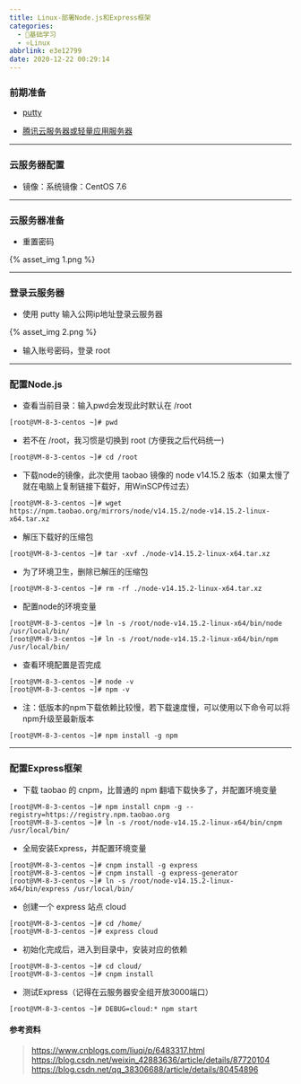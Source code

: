 ```yaml
---
title: Linux-部署Node.js和Express框架
categories:
  - 🌙基础学习
  - ⭐Linux
abbrlink: e3e12799
date: 2020-12-22 00:29:14
---
```


### 前期准备

- [putty](https://www.chiark.greenend.org.uk/~sgtatham/putty/)

- [腾讯云服务器或轻量应用服务器](https://cloud.tencent.com/)

***

### 云服务器配置

- 镜像：系统镜像：CentOS 7.6

***

### 云服务器准备

- 重置密码

{% asset_img 1.png %}

***

<!--more-->

### 登录云服务器

- 使用 putty 输入公网ip地址登录云服务器

{% asset_img 2.png %}

- 输入账号密码，登录 root

***

### 配置Node.js

- 查看当前目录：输入pwd会发现此时默认在 /root

```shell
[root@VM-8-3-centos ~]# pwd
```

- 若不在 /root，我习惯是切换到 root (方便我之后代码统一)

```shell
[root@VM-8-3-centos ~]# cd /root
```

- 下载node的镜像，此次使用 taobao 镜像的 node v14.15.2 版本（如果太慢了就在电脑上复制链接下载好，用WinSCP传过去）

```shell
[root@VM-8-3-centos ~]# wget https://npm.taobao.org/mirrors/node/v14.15.2/node-v14.15.2-linux-x64.tar.xz
```

- 解压下载好的压缩包

```shell
[root@VM-8-3-centos ~]# tar -xvf ./node-v14.15.2-linux-x64.tar.xz
```

- 为了环境卫生，删除已解压的压缩包

```shell
[root@VM-8-3-centos ~]# rm -rf ./node-v14.15.2-linux-x64.tar.xz
```

- 配置node的环境变量

```shell
[root@VM-8-3-centos ~]# ln -s /root/node-v14.15.2-linux-x64/bin/node /usr/local/bin/
[root@VM-8-3-centos ~]# ln -s /root/node-v14.15.2-linux-x64/bin/npm /usr/local/bin/
```

- 查看环境配置是否完成

```shell
[root@VM-8-3-centos ~]# node -v
[root@VM-8-3-centos ~]# npm -v
```

- 注：低版本的npm下载依赖比较慢，若下载速度慢，可以使用以下命令可以将npm升级至最新版本

```shell
[root@VM-8-3-centos ~]# npm install -g npm
```

***

### 配置Express框架

- 下载 taobao 的 cnpm，比普通的 npm 翻墙下载快多了，并配置环境变量

```shell
[root@VM-8-3-centos ~]# npm install cnpm -g --registry=https://registry.npm.taobao.org
[root@VM-8-3-centos ~]# ln -s /root/node-v14.15.2-linux-x64/bin/cnpm /usr/local/bin/
```

- 全局安装Express，并配置环境变量

```shell
[root@VM-8-3-centos ~]# cnpm install -g express 
[root@VM-8-3-centos ~]# cnpm install -g express-generator
[root@VM-8-3-centos ~]# ln -s /root/node-v14.15.2-linux-x64/bin/express /usr/local/bin/
```

- 创建一个 express 站点 cloud

```shell
[root@VM-8-3-centos ~]# cd /home/
[root@VM-8-3-centos ~]# express cloud
```

- 初始化完成后，进入到目录中，安装对应的依赖

```shell
[root@VM-8-3-centos ~]# cd cloud/
[root@VM-8-3-centos ~]# cnpm install
```

- 测试Express（记得在云服务器安全组开放3000端口）

```shell
[root@VM-8-3-centos ~]# DEBUG=cloud:* npm start
```

#### 参考资料

> <https://www.cnblogs.com/liuqi/p/6483317.html>
> <https://blog.csdn.net/weixin_42883636/article/details/87720104>
> <https://blog.csdn.net/qq_38306688/article/details/80454896>
